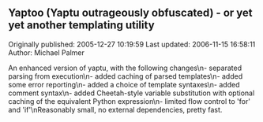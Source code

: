 ## Yaptoo (Yaptu outrageously obfuscated) - or yet yet another templating utility 
Originally published: 2005-12-27 10:19:59 
Last updated: 2006-11-15 16:58:11 
Author: Michael Palmer 
 
An enhanced version of yaptu, with the following changes\n- separated parsing from execution\n- added caching of parsed templates\n- added some error reporting\n- added a choice of template syntaxes\n- added comment syntax\n- added Cheetah-style variable substitution with optional caching of the equivalent Python expression\n- limited flow control to 'for' and 'if'\nReasonably small, no external dependencies, pretty fast.